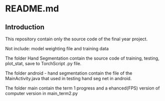 # README.md
## Introduction
This repository contain only the source code of the final year project.

Not include: model weighting file and training data

The folder Hand Segmentation contain the source code of training, testing, plot_stat, save to TorchScript .py file.

The folder android - hand segmentation contain the file of the MainActivity.java that used in testing hand seg net in android.

The folder main contain the term 1 progress and a ehanced(FPS) version of computer version in main_term2.py

